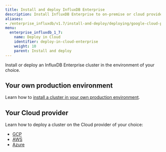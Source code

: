 ```yaml
---
title: Install and deploy InfluxDB Enterprise 
description: Install InfluxDB Enterprise to on-premise or cloud providers, including Google Cloud Platform and Amazon Web Services
aliases:
- /enterprise_influxdb/v1.7/install-and-deploy/deploying/google-cloud-platform/
menu:
  enterprise_influxdb_1_7:
    name: Deploy in Cloud
    identifier: deploy-in-cloud-enterprise
    weight: 10
    parent: Install and deploy
---
```


Install or deploy an InfluxDB Enterprise cluster in the environment of your choice.

## Your own production environment

Learn how to [install a cluster in your own production environment](/enterprise_influxdb/v1.7/install-and-deploy/production_installation/).

## Your Cloud provider

Learn how to deploy a cluster on the Cloud provider of your choice:

   - [GCP](/enterprise_influxdb/v1.7/install-and-deploy/google-cloud-platform/)
   - [AWS](/enterprise_influxdb/v1.7/install-and-deploy/aws/)
   - [Azure](/enterprise_influxdb/v1.7/install-and-deploy/deploying/azure/)
